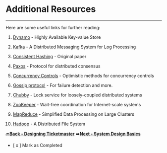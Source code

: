 # Additional Resources
-------------------------------------------------

Here are some useful links for further reading:

1. [Dynamo](https://www.allthingsdistributed.com/files/amazon-dynamo-sosp2007.pdf) - Highly Available Key-value Store

1. [Kafka](http://notes.stephenholiday.com/Kafka.pdf) - A Distributed Messaging System for Log Processing

1. [Consistent Hashing](https://www.akamai.com/es/es/multimedia/documents/technical-publication/consistent-hashing-and-random-trees-distributed-caching-protocols-for-relieving-hot-spots-on-the-world-wide-web-technical-publication.pdf) - Original paper

1. [Paxos](https://www.microsoft.com/en-us/research/uploads/prod/2016/12/paxos-simple-Copy.pdf) - Protocol for distributed consensus

1. [Concurrency Controls](http://sites.fas.harvard.edu/~cs265/papers/kung-1981.pdf) - Optimistic methods for concurrency controls

1. [Gossip protocol](http://highscalability.com/blog/2011/11/14/using-gossip-protocols-for-failure-detection-monitoring-mess.html) - For failure detection and more.

1. [Chubby](http://static.googleusercontent.com/media/research.google.com/en/us/archive/chubby-osdi06.pdf) - Lock service for loosely-coupled distributed systems

1. [ZooKeeper](https://www.usenix.org/legacy/event/usenix10/tech/full_papers/Hunt.pdf) - Wait-free coordination for Internet-scale systems

1. [MapReduce](https://static.googleusercontent.com/media/research.google.com/en//archive/mapreduce-osdi04.pdf) - Simplified Data Processing on Large Clusters

1. [Hadoop](https://static.googleusercontent.com/media/research.google.com/en//archive/mapreduce-osdi04.pdf) - A Distributed File System

:back:[**Back - Designing Ticketmaster**](../015_Designing_Ticketmaster/README.md)
:arrow_right:[**Next - System Design Basics**](../017_Glossary_Of_System_Design_Basics/000_System_Design_Basics/README.md)

- [ x ] Mark as Completed